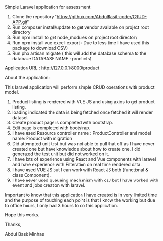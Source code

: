 Simple Laravel application for assessment

1. Clone the repository "https://github.com/AbdulBasit-coder/CRUD-APP.git"
2. Run composer install/update to get vendor available on project root directory
3. Run npm install to get node_modules on project root directory
4. Run npm install vue-excel-export ( Due to less time I have used this package to download CSV)
5. Run php artisan migrate ( this will add the database schema to the database DATABASE NAME : products)

Application URL : http://127.0.0.1:8000/product

About the application: 

This laravel application will perform simple CRUD operations with product model.
1. Product listing is rendered with VUE JS and using axios to get product listing.
2. loading indicated the data is being fetched once fetched it will render dataset.
3. Create product page is completed with bootstrap.
4. Edit page is completed with bootstrap.
5. I have used Resource controller name : ProductController and model name: Product with migration
6. Did attempted unit test but was not able to pull that off as I have never created one but have knowledge about how to create one. I did generated the test unit but did not worked on it.
7. I have lots of experience using React and Vue components with laravel and have experience with Filteration on real time rendered data.
8. I have used VUE JS but I can work with React JS both (functional & class Component).
9. I have never used queueing mechanism with csv but I have worked with event and jobs creation with laravel.

Important to know that this application I have created is in very limited time and the purpose of touching each point is that I know the working but due to office hours, I only had 3 hours to do this application.

Hope this works.

Thanks,

Abdul Basit Minhas